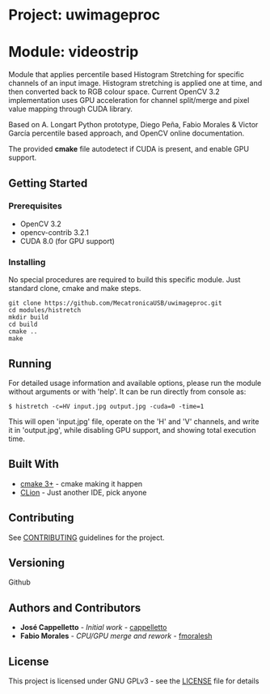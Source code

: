 # Project: uwimageproc
# Module: videostrip

Module that applies percentile based Histogram Stretching for specific channels of an input image. Histogram stretching is applied one at time, and then converted back to RGB colour space.
Current OpenCV 3.2 implementation uses GPU acceleration for channel split/merge and pixel value mapping through CUDA library.

Based on A. Longart Python prototype, Diego Peña, Fabio Morales & Victor García percentile based approach, and OpenCV online documentation.

The provided **cmake** file autodetect if CUDA is present, and enable GPU support.

## Getting Started



### Prerequisites

* OpenCV 3.2
* opencv-contrib 3.2.1
* CUDA 8.0 (for GPU support)

### Installing

No special procedures are required to build this specific module. Just standard clone, cmake and make steps.

```
git clone https://github.com/MecatronicaUSB/uwimageproc.git
cd modules/histretch
mkdir build
cd build
cmake ..
make
```

## Running 

For detailed usage information and available options, please run the module without arguments or with 'help'. It can be run directly from console as:

```
$ histretch -c=HV input.jpg output.jpg -cuda=0 -time=1
```
This will open 'input.jpg' file, operate on the 'H' and 'V' channels, and write it in 'output.jpg', while disabling GPU support, and showing total execution time.


## Built With
* [cmake 3+](https://cmake.org/) - cmake making it happen
* [CLion](https://www.jetbrains.com/clion/) - Just another IDE, pick anyone

## Contributing

See [CONTRIBUTING](https://github.com/MecatronicaUSB/uwimageproc/tree/histretchGPU#contributing) guidelines for the project.

## Versioning

Github

## Authors and Contributors

* **José Cappelletto** - *Initial work* - [cappelletto](https://github.com/cappelletto)
* **Fabio Morales** - *CPU/GPU merge and rework* - [fmoralesh](https://github.com/fmoralesh)

## License

This project is licensed under GNU GPLv3 - see the [LICENSE](LICENSE) file for details

